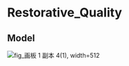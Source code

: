 # Restorative_Quality
## Model
![fig_画板 1 副本 4(1)](https://user-images.githubusercontent.com/108106537/232290829-d0f47e33-2f98-4cd9-863c-baa6e73ad80a.jpg), width=512
